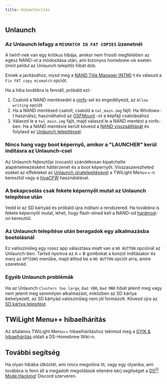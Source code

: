 ```yaml
---
title: Hibaelhárítás
---
```


## Unlaunch
### Az Unlaunch lefagy a `MISMATCH IN FAT COPIES` üzenetnél

A twlnf-nek van egy kritikus hibája, amikor nem frissíti megfelelően az egész NAND-ot a módosítása után, ami bizonyos homebrew-ok esetén (mint példul az Unlaunch telepítő) hibát dob.

Ennek a javításához, niysd meg a [NAND Title Manager (NTM)](https://github.com/Epicpkmn11/NTM/releases)-t és válaszd a `Fix FAT copy mismatch` opciót.

Ha a hiba továbbra is fennáll, próbáld ezt:
1. Csatold a NAND mentésedet a [ninfs](https://github.com/ihaveamac/ninfs/releases)-sel és engedélyezd, az `Allow writing` opciót
1. Ha a NAND mentésed csatolt, csatold a `twl_main.img` fájlt. Ha Windows-t használsz, használhatod az [OSFMount](https://www.osforensics.com/tools/mount-disk-images.html) -ot a képfájl csatolásához
1. Válaszd le a `twl_main.img` fájlt, majd válaszd le a NAND mentést a ninfs-ben. Ha a NAND mentésre került kövesd a [ NAND visszaállítását](restoring-nand) és folytasd az [Unlaunch telepítéssel](installing-unlaunch).

### Nincs hang vagy boot képernyő, amikor a "LAUNCHER" kerül indításra az Unlaunch-csel

Az Unlaunch fejlesztője (nocash) szándékosan kipatchelte alapértelmezésként háttérzenét és a boot képernyőt. Visszaszerezheted ezeket az effekteket az [Unlaunch újratelepítésével](installing-unlaunch) a TWiLight Menu++-n keresztül vagy a [hiyaCFW](https://wiki.ds-homebrew.com/hiyacfw/installing) használatával.

### A bekapcsolás csak fekete képernyőt mutat az Unlaunch telepítése után

Vedd ki az SD kártyád és próbáld újra indítani a rendszered. Ha továbbra is fekete képernyőt mutat, lehet, hogy flash-elned kell a NAND-od [hardmod](https://wiki.ds-homebrew.com/ds-index/hardmod)-on keresztül.

### Az Unlaunch telepítése után beragadok egy alkalmazásba bootolásnál

Ez valószínűleg egy rossz app választása miatt van a `NO BUTTON` opciónál az Unlaunch-ben. Tartsd nyomva az <kbd class="face">A</kbd> + <kbd class="face">B</kbd> gombokat a konzol indításakor és menj az `OPTIONS` menübe, majd állítsd be a `NO BUTTON` opciót arra, amire szeretnéd.

### Egyéb Unlaunch problémák

Ha az Unlaunch `Clusters too large`, `Bad VBR`, `Bad MBR` hibát jelenít meg vagy nem jelenít meg semmilyen alkalmazást, miközben az SD kártya behelyezett, az SD kártyád valószínűleg nem jól formázott. Kövesd újra az [SD kártya telepítést](sd-card-setup).

## TWiLight Menu++ hibaelhárítás

Az általános TWiLight Menu++ hibaelhárításhoz tekintsd meg a [GYIK & hibaelhárítás](https://wiki.ds-homebrew.com/twilightmenu/faq) oldalt a DS-Homebrew Wiki-n.

## További segítség

Ha olyan hibába ütköztél, ami nincs megoldva itt, vagy egy olyanba, ami továbbra is fenn áll a megadott megoldások ellenére kérj segítséget a [DS<sup>(i)</sup> Mode Hacking!](https://discord.gg/yD3spjv) Discord szerveren.
